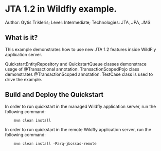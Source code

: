 JTA 1.2 in Wildfly example.
==================================================================================================
Author: Gytis Trikleris;
Level: Intermediate;
Technologies: JTA, JPA, JMS

What is it?
-----------

This example demonstrates how to use new JTA 1.2 features inside WildFly application server.


QuickstartEntityRepository and QuickstartQueue classes demonstrace usage of @Transactional annotation.
TransactionScopedPojo class demonstrates @TransactionScoped annotation. TestCase class is used to drive the example.


Build and Deploy the Quickstart
-------------------------------

In order to run quickstart in the managed Wildfly application server, run the following command:

        mvn clean install

In order to run quickstart in the remote Wildfly application server, run the following command:

        mvn clean install -Parq-jbossas-remote
